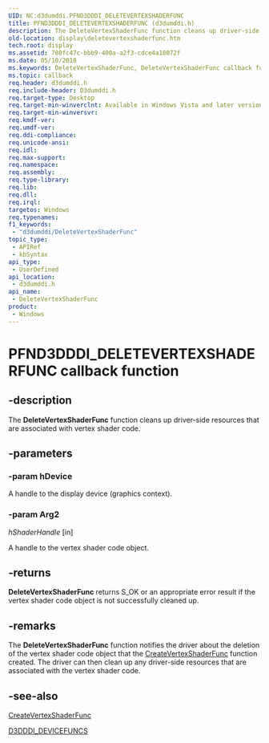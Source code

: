 ```yaml
---
UID: NC:d3dumddi.PFND3DDDI_DELETEVERTEXSHADERFUNC
title: PFND3DDDI_DELETEVERTEXSHADERFUNC (d3dumddi.h)
description: The DeleteVertexShaderFunc function cleans up driver-side resources that are associated with vertex shader code.
old-location: display\deletevertexshaderfunc.htm
tech.root: display
ms.assetid: 780fc47c-bbb9-400a-a2f3-cdce4a18072f
ms.date: 05/10/2018
ms.keywords: DeleteVertexShaderFunc, DeleteVertexShaderFunc callback function [Display Devices], PFND3DDDI_DELETEVERTEXSHADERFUNC, PFND3DDDI_DELETEVERTEXSHADERFUNC callback, UserModeDisplayDriver_Functions_fda8f115-6f28-4295-b74e-14f32168a616.xml, d3dumddi/DeleteVertexShaderFunc, display.deletevertexshaderfunc
ms.topic: callback
req.header: d3dumddi.h
req.include-header: D3dumddi.h
req.target-type: Desktop
req.target-min-winverclnt: Available in Windows Vista and later versions of the Windows operating systems.
req.target-min-winversvr: 
req.kmdf-ver: 
req.umdf-ver: 
req.ddi-compliance: 
req.unicode-ansi: 
req.idl: 
req.max-support: 
req.namespace: 
req.assembly: 
req.type-library: 
req.lib: 
req.dll: 
req.irql: 
targetos: Windows
req.typenames: 
f1_keywords:
 - "d3dumddi/DeleteVertexShaderFunc"
topic_type:
 - APIRef
 - kbSyntax
api_type:
 - UserDefined
api_location:
 - d3dumddi.h
api_name:
 - DeleteVertexShaderFunc
product:
 - Windows
---
```


# PFND3DDDI_DELETEVERTEXSHADERFUNC callback function

## -description

The <b>DeleteVertexShaderFunc</b> function cleans up driver-side resources that are associated with vertex shader code.

## -parameters

### -param hDevice

A handle to the display device (graphics context).

### -param Arg2

*hShaderHandle* [in]

A handle to the vertex shader code object.

## -returns

<b>DeleteVertexShaderFunc</b> returns S_OK or an appropriate error result if the vertex shader code object is not successfully cleaned up.

## -remarks

The <b>DeleteVertexShaderFunc</b> function notifies the driver about the deletion of the vertex shader code object that the <a href="https://docs.microsoft.com/windows-hardware/drivers/ddi/content/d3dumddi/nc-d3dumddi-pfnd3dddi_createvertexshaderfunc">CreateVertexShaderFunc</a> function created. The driver can then clean up any driver-side resources that are associated with the vertex shader code.

## -see-also

<a href="https://docs.microsoft.com/windows-hardware/drivers/ddi/content/d3dumddi/nc-d3dumddi-pfnd3dddi_createvertexshaderfunc">CreateVertexShaderFunc</a>



<a href="https://docs.microsoft.com/windows-hardware/drivers/ddi/content/d3dumddi/ns-d3dumddi-_d3dddi_devicefuncs">D3DDDI_DEVICEFUNCS</a>

